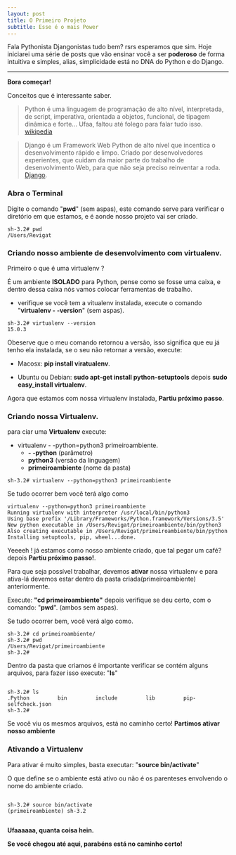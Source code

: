 ```yaml
---
layout: post
title: O Primeiro Projeto
subtitle: Esse é o mais Power
---
```


Fala Pythonista Djangonistas tudo bem? rsrs esperamos que sim.
Hoje iniciarei uma série de posts que vão ensinar você a ser **poderoso** de forma intuitiva e simples, alias, simplicidade está no DNA do Python e do Django.

---

**Bora começar!**

Conceitos que é interessante saber.

  >Python é uma linguagem de programação de alto nível, interpretada, de script, imperativa, orientada a objetos, funcional, de tipagem dinâmica e forte... Ufaa, faltou até folego para falar tudo isso. [wikipedia](https://pt.wikipedia.org/wiki/Python)

>Django é um Framework Web Python de alto nível que incentica o desenvolvimento rápido e limpo. Criado por desenvolvedores experientes, que cuidam da maior parte do trabalho de desenvolvimento Web, para que não seja preciso reinventar a roda. [Django](https://www.djangoproject.com/).

### Abra o Terminal
Digite o comando "**pwd**" (sem aspas), este comando serve para verificar o diretório em que estamos, e é aonde nosso projeto vai ser criado.

```
sh-3.2# pwd
/Users/Revigat

```

### Criando nosso ambiente de desenvolvimento com virtualenv.

Primeiro o que é uma virtualenv ? 

É um ambiente **ISOLADO** para Python, pense como se fosse uma caixa, e dentro dessa caixa nós vamos colocar ferramentas de trabalho.

* verifique se você tem a vitualenv instalada, execute o comando "**virtualenv - -version**" (sem aspas).

```
sh-3.2# virtualenv --version
15.0.3

```

Obeserve que o meu comando retornou a versão, isso significa que eu já tenho ela instalada, se o seu não retornar a versão, execute:

* Macosx: **pip install viratualenv**.

* Ubuntu ou Debian: **sudo apt-get install python-setuptools** depois **sudo easy_install virtualenv**.

Agora que estamos com nossa virtualenv instalada, **Partiu próximo passo**.

### Criando nossa **Virtualenv**.

para ciar uma **Virtualenv** execute:

* virtualenv - -python=python3 primeiroambiente.
  * **- -python** (parâmetro)
  * **python3** (versão da linguagem)
  * **primeiroambiente** (nome da pasta)

```
sh-3.2# virtualenv --python=python3 primeiroambiente

```

Se tudo ocorrer bem você terá algo como

```
virtualenv --python=python3 primeiroambiente
Running virtualenv with interpreter /usr/local/bin/python3
Using base prefix '/Library/Frameworks/Python.framework/Versions/3.5'
New python executable in /Users/Revigat/primeiroambiente/bin/python3
Also creating executable in /Users/Revigat/primeiroambiente/bin/python
Installing setuptools, pip, wheel...done.

```

Yeeeeh ! já estamos como nosso ambiente criado, que tal pegar um café? depois **Partiu próximo passo!**.

Para que seja possível trabalhar, devemos **ativar** nossa virtualenv e para ativa-lá devemos estar dentro da pasta criada(primeiroambiente) anteriormente.

Execute: **"cd primeiroambiente"** depois verifique se deu certo, com o comando: "**pwd**". (ambos sem aspas).

Se tudo ocorrer bem, você verá algo como.

```
sh-3.2# cd primeiroambiente/
sh-3.2# pwd
/Users/Revigat/primeiroambiente
sh-3.2#

```

Dentro da pasta que criamos é importante verificar se contém alguns arquivos, para fazer isso execute: "**ls**"

```

sh-3.2# ls
.Python			bin			include			lib			pip-selfcheck.json
sh-3.2# 

```

Se você viu os mesmos arquivos, está no caminho certo! **Partimos ativar nosso ambiente**

### Ativando a Virtualenv

Para ativar é muito simples, basta executar: "**source bin/activate**" 

O que define se o ambiente está ativo ou não é os parenteses envolvendo o nome do ambiente criado.


```

sh-3.2# source bin/activate
(primeiroambiente) sh-3.2


```

**Ufaaaaaa, quanta coisa hein.**

**Se você chegou até aqui, parabéns está no caminho certo!**
